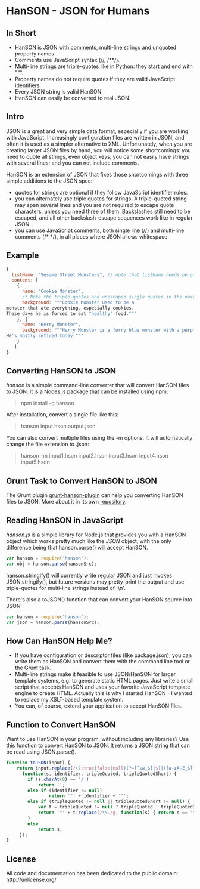 HanSON - JSON for Humans
========================

In Short
---------
* HanSON is JSON with comments, multi-line strings and unquoted property names.
* Comments use JavaScript syntax (//, /**/).
* Multi-line strings are triple-quotes like in Python: they start and end with """.
* Property names do not require quotes if they are valid JavaScript identifiers.
* Every JSON string is valid HanSON.
* HanSON can easily be converted to real JSON. 



Intro
------
JSON is a great and very simple data format, especially if you are working with JavaScript. Increasingly configuration 
files are written in JSON, and often it is used as a simpler alternative to XML. Unfortunately, when you are creating
larger JSON files by hand, you will notice some shortcomings: you need to quote all strings, even object keys; 
you can not easily have strings with several lines; and you can not include comments. 

HanSON is an extension of JSON that fixes those shortcomings with three simple additions to the JSON spec:
* quotes for strings are optional if they follow JavaScript identifier rules.
* you can alternately use triple quotes for strings. A triple-quoted string may span several lines
  and you are not required to escape quote characters, unless you need three of them. Backslashes still
  need to be escaped, and all other backslash-escape sequences work like in regular JSON.
* you can use JavaScript comments, both single line (//) and multi-line comments (/* */), in all places where JSON allows whitespace. 
  
  
  
Example
--------
```js
{
  listName: "Sesame Street Monsters", // note that listName needs no quotes
  content: [
    {
      name: "Cookie Monster",
      /* Note the triple quotes and unescaped single quotes in the next string */
      background: """Cookie Monster used to be a
monster that ate everything, especially cookies.
These days he is forced to eat "healthy" food."""
    }, {
      name: "Herry Monster",
      background: """Herry Monster is a furry blue monster with a purple nose.
He's mostly retired today."""
    }
   ]
}
```
  
  
Converting HanSON to JSON
----------------------------
*hanson* is a simple command-line converter that will convert HanSON files to JSON. 
It is a Nodes.js package that can be installed using npm:
> npm install -g hanson

After installation, convert a single file like this:
> hanson input.hson output.json

You can also convert multiple files using the -m options. It will automatically change the file extension to .json:
> hanson -m input1.hson input2.hson input3.hson input4.hson input5.hson



Grunt Task to Convert HanSON to JSON
--------------------------------------

The Grunt plugin <a href="https://github.com/timjansen/grunt-hanson-plugin">grunt-hanson-plugin</a> can help you converting 
HanSON files to JSON. More about it in its own <a href="https://github.com/timjansen/grunt-hanson-plugin">repository</a>.


Reading HanSON in JavaScript
-------------------------------
*hanson.js* is a simple library for Node.js that provides you with a HanSON object which works pretty much like the *JSON*
object, with the only difference being that hanson.parse() will accept HanSON.

```js
var hanson = require('hanson');
var obj = hanson.parse(hansonSrc);
```
 
hanson.stringify() will currently write regular JSON and just invokes JSON.stringify(), but future versions may pretty-print 
the output and use triple-quotes for multi-line strings instead of '\n'.

There's also a toJSON() function that can convert your HanSON source into JSON:
```js
var hanson = require('hanson');
var json = hanson.parse(hansonSrc);
```



How Can HanSON Help Me?
--------------------------
* If you have configuration or descriptor files (like package.json), you can write them as HanSON and convert them 
  with the command line tool or the Grunt task.
* Multi-line strings make it feasible to use JSON/HanSON for larger template systems, e.g. to generate static HTML pages. 
  Just write a small script that accepts HanSON and uses your favorite JavaScript template engine to create HTML.
  Actually this is why I started HanSON - I wanted to replace my XSLT-based template system.
* You can, of course, extend your application to accept HanSON files.



Function to Convert HanSON
----------------------------
Want to use HanSON in your program, without including any libraries? Use this function to convert
HanSON to JSON. It returns a JSON string that can be read using JSON.parse().

```js
function toJSON(input) {
	return input.replace(/(?:true|false|null)(?=[^\w_$]|$)|([a-zA-Z_$][\w_$]*)|"""([^]*?(?:\\"""|[^"]""|[^"]"|\\\\|[^\\"]))"""|"""("?"?)"""|"(?:\\.|[^"])*"|\/\*[^]*?\*\/|\/\/.*\n?/g, 
	  function(s, identifier, tripleQuoted, tripleQuotedShort) {
		if (s.charAt(0) == '/')
			return '';
		else if (identifier != null)
				return '"' + identifier + '"';
		else if (tripleQuoted != null || tripleQuotedShort != null) {
			var t = tripleQuoted != null ? tripleQuoted : tripleQuotedShort;
			return '"' + t.replace(/\\./g, function(s) { return s == '\\"' ? '"' : s; }).replace(/\n/g, '\\n').replace(/"/g, '\\"') + '"';
		}
		else 
			return s;
	 });
}
```


License
--------
All code and documentation has been dedicated to the public domain:
http://unlicense.org/






  
